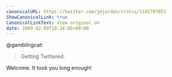```yaml
---
canonicalURL: https://twitter.com/jmjordan/status/1192707052
ShowCanonicalLink: true
CanonicalLinkText: View original on
date: 2009-02-09T18:34:05+00:00
---
```

@gamblingcat:

> Getting Twittered.

Welcome. It took you long enough!